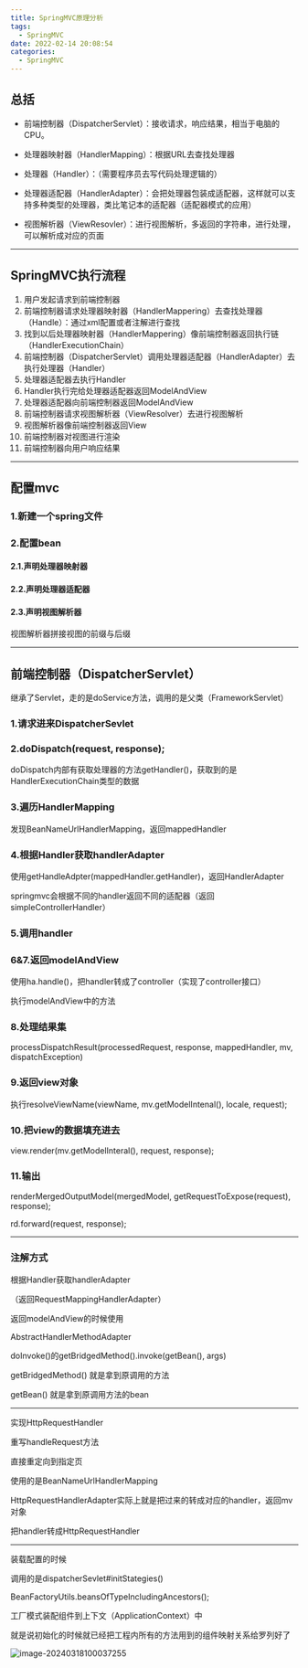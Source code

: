 ```yaml
---
title: SpringMVC原理分析
tags: 
  - SpringMVC
date: 2022-02-14 20:08:54
categories:
  - SpringMVC
---
```


## 总括

- 前端控制器（DispatcherServlet）：接收请求，响应结果，相当于电脑的CPU。

- 处理器映射器（HandlerMapping）：根据URL去查找处理器

- 处理器（Handler）：（需要程序员去写代码处理逻辑的）

- 处理器适配器（HandlerAdapter）：会把处理器包装成适配器，这样就可以支持多种类型的处理器，类比笔记本的适配器（适配器模式的应用）

- 视图解析器（ViewResovler）：进行视图解析，多返回的字符串，进行处理，可以解析成对应的页面

---

## SpringMVC执行流程

1. 用户发起请求到前端控制器
2. 前端控制器请求处理器映射器（HandlerMappering）去查找处理器（Handle）：通过xml配置或者注解进行查找
3. 找到以后处理器映射器（HandlerMappering）像前端控制器返回执行链（HandlerExecutionChain）
4. 前端控制器（DispatcherServlet）调用处理器适配器（HandlerAdapter）去执行处理器（Handler）
5. 处理器适配器去执行Handler
6. Handler执行完给处理器适配器返回ModelAndView
7. 处理器适配器向前端控制器返回ModelAndView
8. 前端控制器请求视图解析器（ViewResolver）去进行视图解析
9. 视图解析器像前端控制器返回View
10. 前端控制器对视图进行渲染
11. 前端控制器向用户响应结果

---

## 配置mvc

### 1.新建一个spring文件

### 2.配置bean

#### 2.1.声明处理器映射器

#### 2.2.声明处理器适配器

#### 2.3.声明视图解析器

视图解析器拼接视图的前缀与后缀

---

## 前端控制器（DispatcherServlet）

继承了Servlet，走的是doService方法，调用的是父类（FrameworkServlet）

### 1.请求进来DispatcherSevlet

### 2.doDispatch(request, response);

doDispatch内部有获取处理器的方法getHandler()，获取到的是HandlerExecutionChain类型的数据

### 3.遍历HandlerMapping

发现BeanNameUrlHandlerMapping，返回mappedHandler

### 4.根据Handler获取handlerAdapter

使用getHandleAdpter(mappedHandler.getHandler)，返回HandlerAdapter

springmvc会根据不同的handler返回不同的适配器（返回simpleControllerHandler）

### 5.调用handler

### 6&7.返回modelAndView

使用ha.handle()，把handler转成了controller（实现了controller接口）

执行modelAndView中的方法

### 8.处理结果集

processDispatchResult(processedRequest, response, mappedHandler, mv, dispatchException)

### 9.返回view对象

执行resolveViewName(viewName, mv.getModelIntenal(), locale, request);

### 10.把view的数据填充进去

view.render(mv.getModelInteral(), request, response);

### 11.输出

renderMergedOutputModel(mergedModel, getRequestToExpose(request), response);

rd.forward(request, response);

---

### 注解方式

根据Handler获取handlerAdapter

（返回RequestMappingHandlerAdapter）

返回modelAndView的时候使用

AbstractHandlerMethodAdapter

doInvoke()的getBridgedMethod().invoke(getBean(), args)

getBridgedMethod() 就是拿到原调用的方法

getBean() 就是拿到原调用方法的bean

---

实现HttpRequestHandler

重写handleRequest方法

直接重定向到指定页

使用的是BeanNameUrlHandlerMapping

HttpRequestHandlerAdapter实际上就是把过来的转成对应的handler，返回mv对象

把handler转成HttpRequestHandler

---

装载配置的时候

调用的是dispatcherSevlet#initStategies()

BeanFactoryUtils.beansOfTypeIncludingAncestors();

工厂模式装配组件到上下文（ApplicationContext）中

就是说初始化的时候就已经把工程内所有的方法用到的组件映射关系给罗列好了

![image-20240318100037255](https://pic-new-1304161434.cos.ap-guangzhou.myqcloud.com/img/202403181000346.png)
